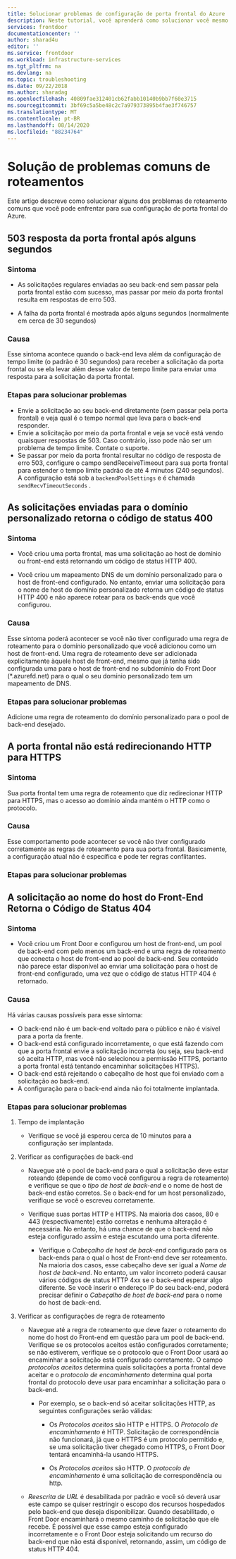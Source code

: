 ```yaml
---
title: Solucionar problemas de configuração de porta frontal do Azure
description: Neste tutorial, você aprenderá como solucionar você mesmo alguns dos problemas comuns que pode enfrentar com o Front Door.
services: frontdoor
documentationcenter: ''
author: sharad4u
editor: ''
ms.service: frontdoor
ms.workload: infrastructure-services
ms.tgt_pltfrm: na
ms.devlang: na
ms.topic: troubleshooting
ms.date: 09/22/2018
ms.author: sharadag
ms.openlocfilehash: 40809fae312401cb62fabb10140b9bb7f60e3715
ms.sourcegitcommit: 3bf69c5a5be48c2c7a979373895b4fae3f746757
ms.translationtype: MT
ms.contentlocale: pt-BR
ms.lasthandoff: 08/14/2020
ms.locfileid: "88234764"
---
```

# <a name="troubleshooting-common-routing-issues"></a>Solução de problemas comuns de roteamentos

Este artigo descreve como solucionar alguns dos problemas de roteamento comuns que você pode enfrentar para sua configuração de porta frontal do Azure.

## <a name="503-response-from-front-door-after-a-few-seconds"></a>503 resposta da porta frontal após alguns segundos

### <a name="symptom"></a>Sintoma

- As solicitações regulares enviadas ao seu back-end sem passar pela porta frontal estão com sucesso, mas passar por meio da porta frontal resulta em respostas de erro 503.

- A falha da porta frontal é mostrada após alguns segundos (normalmente em cerca de 30 segundos)

### <a name="cause"></a>Causa

Esse sintoma acontece quando o back-end leva além da configuração de tempo limite (o padrão é 30 segundos) para receber a solicitação da porta frontal ou se ela levar além desse valor de tempo limite para enviar uma resposta para a solicitação da porta frontal. 

### <a name="troubleshooting-steps"></a>Etapas para solucionar problemas

- Envie a solicitação ao seu back-end diretamente (sem passar pela porta frontal) e veja qual é o tempo normal que leva para o back-end responder.
- Envie a solicitação por meio da porta frontal e veja se você está vendo quaisquer respostas de 503. Caso contrário, isso pode não ser um problema de tempo limite. Contate o suporte.
- Se passar por meio da porta frontal resultar no código de resposta de erro 503, configure o campo sendReceiveTimeout para sua porta frontal para estender o tempo limite padrão de até 4 minutos (240 segundos). A configuração está sob a `backendPoolSettings` e é chamada `sendRecvTimeoutSeconds` . 

## <a name="requests-sent-to-the-custom-domain-returns-400-status-code"></a>As solicitações enviadas para o domínio personalizado retorna o código de status 400

### <a name="symptom"></a>Sintoma

- Você criou uma porta frontal, mas uma solicitação ao host de domínio ou front-end está retornando um código de status HTTP 400.

- Você criou um mapeamento DNS de um domínio personalizado para o host de front-end configurado. No entanto, enviar uma solicitação para o nome de host do domínio personalizado retorna um código de status HTTP 400 e não aparece rotear para os back-ends que você configurou.

### <a name="cause"></a>Causa

Esse sintoma poderá acontecer se você não tiver configurado uma regra de roteamento para o domínio personalizado que você adicionou como um host de front-end. Uma regra de roteamento deve ser adicionada explicitamente àquele host de front-end, mesmo que já tenha sido configurada uma para o host de front-end no subdomínio do Front Door (*.azurefd.net) para o qual o seu domínio personalizado tem um mapeamento de DNS.

### <a name="troubleshooting-steps"></a>Etapas para solucionar problemas

Adicione uma regra de roteamento do domínio personalizado para o pool de back-end desejado.

## <a name="front-door-is-not-redirecting-http-to-https"></a>A porta frontal não está redirecionando HTTP para HTTPS

### <a name="symptom"></a>Sintoma

Sua porta frontal tem uma regra de roteamento que diz redirecionar HTTP para HTTPS, mas o acesso ao domínio ainda mantém o HTTP como o protocolo.

### <a name="cause"></a>Causa

Esse comportamento pode acontecer se você não tiver configurado corretamente as regras de roteamento para sua porta frontal. Basicamente, a configuração atual não é específica e pode ter regras conflitantes.

### <a name="troubleshooting-steps"></a>Etapas para solucionar problemas

## <a name="request-to-frontend-hostname-returns-404-status-code"></a>A solicitação ao nome do host do Front-End Retorna o Código de Status 404

### <a name="symptom"></a>Sintoma

- Você criou um Front Door e configurou um host de front-end, um pool de back-end com pelo menos um back-end e uma regra de roteamento que conecta o host de front-end ao pool de back-end. Seu conteúdo não parece estar disponível ao enviar uma solicitação para o host de front-end configurado, uma vez que o código de status HTTP 404 é retornado.

### <a name="cause"></a>Causa

Há várias causas possíveis para esse sintoma:

- O back-end não é um back-end voltado para o público e não é visível para a porta da frente.
- O back-end está configurado incorretamente, o que está fazendo com que a porta frontal envie a solicitação incorreta (ou seja, seu back-end só aceita HTTP, mas você não selecionou a permissão HTTPS, portanto a porta frontal está tentando encaminhar solicitações HTTPS).
- O back-end está rejeitando o cabeçalho de host que foi enviado com a solicitação ao back-end.
- A configuração para o back-end ainda não foi totalmente implantada.

### <a name="troubleshooting-steps"></a>Etapas para solucionar problemas

1. Tempo de implantação
   - Verifique se você já esperou cerca de 10 minutos para a configuração ser implantada.

2. Verificar as configurações de back-end
    - Navegue até o pool de back-end para o qual a solicitação deve estar roteando (depende de como você configurou a regra de roteamento) e verifique se que o _tipo de host de back-end_ e o nome de host de back-end estão corretos. Se o back-end for um host personalizado, verifique se você o escreveu corretamente. 

    - Verifique suas portas HTTP e HTTPS. Na maioria dos casos, 80 e 443 (respectivamente) estão corretas e nenhuma alteração é necessária. No entanto, há uma chance de que o back-end não esteja configurado assim e esteja escutando uma porta diferente.

        - Verifique o _Cabeçalho de host de back-end_ configurado para os back-ends para o qual o host de Front-end deve ser roteamento. Na maioria dos casos, esse cabeçalho deve ser igual a _Nome de host de back-end_. No entanto, um valor incorreto poderá causar vários códigos de status HTTP 4xx se o back-end esperar algo diferente. Se você inserir o endereço IP do seu back-end, poderá precisar definir o _Cabeçalho de host de back-end_ para o nome do host de back-end.


3. Verificar as configurações de regra de roteamento
    - Navegue até a regra de roteamento que deve fazer o roteamento do nome do host do Front-end em questão para um pool de back-end. Verifique se os protocolos aceitos estão configurados corretamente; se não estiverem, verifique se o protocolo que o Front Door usará ao encaminhar a solicitação está configurado corretamente. O campo _protocolos aceitos_ determina quais solicitações a porta frontal deve aceitar e o _protocolo de encaminhamento_ determina qual porta frontal do protocolo deve usar para encaminhar a solicitação para o back-end.
         - Por exemplo, se o back-end só aceitar solicitações HTTP, as seguintes configurações serão válidas:
            - Os _Protocolos aceitos_ são HTTP e HTTPS. O _Protocolo de encaminhamento_ é HTTP. Solicitação de correspondência não funcionará, já que o HTTPS é um protocolo permitido e, se uma solicitação tiver chegado como HTTPS, o Front Door tentará encaminhá-la usando HTTPS.

            - Os _Protocolos aceitos_ são HTTP. O _protocolo de encaminhamento_ é uma solicitação de correspondência ou http.

    - _Reescrita de URL_ é desabilitada por padrão e você só deverá usar este campo se quiser restringir o escopo dos recursos hospedados pelo back-end que deseja disponibilizar. Quando desabilitado, o Front Door encaminhará o mesmo caminho de solicitação que ele recebe. É possível que esse campo esteja configurado incorretamente e o Front Door esteja solicitando um recurso do back-end que não está disponível, retornando, assim, um código de status HTTP 404.

